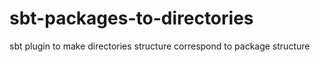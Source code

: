 # sbt-packages-to-directories
sbt plugin to make directories structure correspond to package structure
